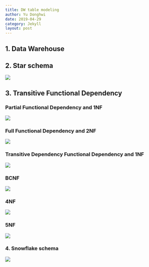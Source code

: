 ```yaml
---
title: DW table modeling
author: Yu Donghwi
date: 2019-04-29
category: Jekyll
layout: post
---
```


## 1. Data Warehouse ##


## 2. Star schema ##

![](https://github.com/user-attachments/assets/ca8cb7fc-a94f-492c-8894-913fa87beeb5)

## 3. Transitive Functional Dependency ##

### Partial Functional Dependency and 1NF ###

![](https://github.com/user-attachments/assets/de7580e5-9d0d-49af-8bd3-e08abba074ca)

### Full Functional Dependency and 2NF ###

![](https://github.com/user-attachments/assets/845a419b-fbe6-4d33-8e40-c0c29b0e7ee4)

### Transitive Dependency Functional Dependency and 1NF ###

![](https://github.com/user-attachments/assets/5d92ed33-c421-4198-b33f-220c5c678763)

### BCNF ###

![](https://github.com/user-attachments/assets/6aeac377-9b73-4d81-9b6d-46e43ee19934)

### 4NF ###

![](https://github.com/user-attachments/assets/5b6fc97f-9002-463f-8c1a-ed2907f7d212)

### 5NF ###

![](https://github.com/user-attachments/assets/7c3eebae-18b8-4c1b-b75f-255456fc2fc4)


### 4. Snowflake schema ###

![](https://github.com/user-attachments/assets/c281d1c6-d6fe-404d-99b2-41b6443a3814)